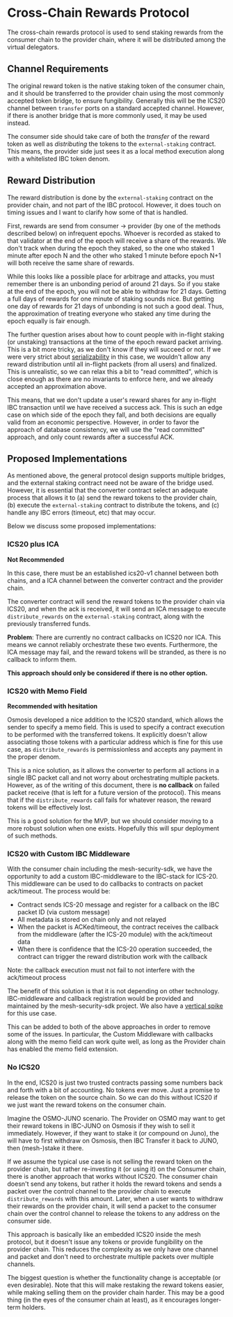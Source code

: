 # Cross-Chain Rewards Protocol

The cross-chain rewards protocol is used to send staking rewards from the consumer chain
to the provider chain, where it will be distributed among the virtual delegators.

## Channel Requirements

The original reward token is the native staking token of the consumer chain,
and it should be transferred to the provider chain using the most commonly accepted
token bridge, to ensure fungibility. Generally this will be the ICS20 channel
between `transfer` ports on a standard accepted channel. However, if there is
another bridge that is more commonly used, it may be used instead.

The consumer side should take care of both the _transfer_ of the reward token
as well as _distributing_ the tokens to the `external-staking` contract.
This means, the provider side just sees it as a local method execution
along with a whitelisted IBC token denom.

## Reward Distribution

The reward distribution is done by the `external-staking` contract on the provider chain, and not part of the
IBC protocol. However, it does touch on timing issues and I want to clarify how some of that is handled.

First, rewards are send from consumer -> provider (by one of the methods described below) on infrequent epochs.
Whoever is recorded as staked to that validator at the end of the epoch will receive a share of the rewards.
We don't track when during the epoch they staked, so the one who staked 1 minute after epoch N and the other
who staked 1 minute before epoch N+1 will both receive the same share of rewards.

While this looks like a possible place for arbitrage and attacks, you must remember there is an unbonding period of around
21 days. So if you stake at the end of the epoch, you will not be able to withdraw for 21 days. Getting a full days of rewards
for one minute of staking sounds nice. But getting one day of rewards for 21 days of unbonding is not such a good deal.
Thus, the approximation of treating everyone who staked any time during the epoch equally is fair enough.

The further question arises about how to count people with in-flight staking (or unstaking) transactions at the time of the
epoch reward packet arriving. This is a bit more tricky, as we don't know if they will succeed or not. If we were very strict
about [serializability](./Serializability.md) in this case, we wouldn't allow any reward distribution until all in-flight
packets (from all users) and finalized. This is unrealistic, so we can relax this a bit to "read committed", which is close
enough as there are no invariants to enforce here, and we already accepted an approximation above.

This means, that we don't update a user's reward shares for any in-flight IBC transaction until we have received a success ack.
This is such an edge case on which side of the epoch they fall, and both decisions are equally valid from an economic perspective.
However, in order to favor the approach of database consistency, we will use the "read committed" approach, and only count rewards
after a successful ACK.

## Proposed Implementations

As mentioned above, the general protocol design supports multiple bridges,
and the external staking contract need not be aware of the bridge used.
However, it is essential that the converter contract select an adequate process
that allows it to (a) send the reward tokens to the provider chain,
(b) execute the `external-staking` contract to distribute the tokens, and
(c) handle any IBC errors (timeout, etc) that may occur.

Below we discuss some proposed implementations:

### ICS20 plus ICA

**Not Recommended**

In this case, there must be an established ics20-v1 channel between both chains,
and a ICA channel between the converter contract and the provider chain.

The converter contract will send the reward tokens to the provider chain via ICS20,
and when the ack is received, it will send an ICA message to execute `distribute_rewards`
on the `external-staking` contract, along with the previously transferred funds.

**Problem**: There are currently no contract callbacks on ICS20 nor ICA. This means we cannot reliably
orchestrate these two events. Furthermore, the ICA message may fail, and the reward tokens will
be stranded, as there is no callback to inform them.

**This approach should only be considered if there is no other option.**

### ICS20 with Memo Field

**Recommended with hesitation**

Osmosis developed a nice addition to the ICS20 standard, which allows the sender
to specify a memo field. This is used to specify a contract execution to be performed
with the transferred tokens. It explicitly doesn't allow associating those tokens
with a particular address which is fine for this use case, as `distribute_rewards`
is permissionless and accepts any payment in the proper denom.

This is a nice solution, as it allows the converter to perform all actions in a single
IBC packet call and not worry about orchestrating multiple packets. However, as of the
writing of this document, there is **no callback** on failed packet receive
(that is left for a future version of the protocol). This means that if the `distribute_rewards`
call fails for whatever reason, the reward tokens will be effectively lost.

This is a good solution for the MVP, but we should consider moving to a more robust
solution when one exists. Hopefully this will spur deployment of such methods.

### ICS20 with Custom IBC Middleware

With the consumer chain including the mesh-security-sdk, we have the opportunity to add a custom IBC-middleware
to the IBC-stack for ICS-20. This middleware can be used to do callbacks to contracts on packet ack/timeout.
The process would be:

- Contract sends ICS-20 message and register for a callback on the IBC packet ID (via custom message)
- All metadata is stored on chain only and not relayed
- When the packet is ACKed/timeout, the contract receives the callback from the middleware (after the ICS-20 module) with the ack/timeout data
- When there is confidence that the ICS-20 operation succeeded, the contract can trigger the reward distribution work with the callback

Note: the callback execution must not fail to not interfere with the ack/timeout process

The benefit of this solution is that it is not depending on other technology. IBC-middleware and callback registration would
be provided and maintained by the mesh-security-sdk project.
We also have a [vertical spike](https://github.com/CosmWasm/wasmd/pull/1368) for this use case.

This can be added to both of the above approaches in order to remove some of the issues.
In particular, the Custom Middleware with callbacks along with the memo field can work quite well, as long as
the Provider chain has enabled the memo field extension.

### No ICS20

In the end, ICS20 is just two trusted contracts passing some numbers back and forth with a bit of accounting.
No tokens ever move. Just a promise to release the token on the source chain. So we can do this without ICS20
if we just want the reward tokens on the consumer chain.

Imagine the OSMO-JUNO scenario. The Provider on OSMO may want to get their reward tokens in IBC-JUNO on Osmosis if they wish
to sell it immediately. However, if they want to stake it (or compound on Juno), the will have to first withdraw on Osmosis,
then IBC Transfer it back to JUNO, then (mesh-)stake it there.

If we assume the typical use case is not selling the reward token on the provider chain, but rather re-investing it (or using it)
on the Consumer chain, there is another approach that works without ICS20. The consumer chain doesn't send any tokens, but
rather it holds the reward tokens and sends a packet over the control channel to the provider chain to execute
`distribute_rewards` with this amount. Later, when a user wants to withdraw their rewards on the provider chain,
it will send a packet to the consumer chain over the control channel to release the tokens to any address on the consumer side.

This approach is basically like an embedded ICS20 inside the mesh protocol, but it doesn't issue any tokens or provide fungibility
on the provider chain. This reduces the complexity as we only have one channel and packet and don't need to orchestrate multiple
packets over multiple channels.

The biggest question is whether the functionality change is acceptable (or even desirable). Note that this will make restaking the
reward tokens easier, while making selling them on the provider chain harder. This may be a good thing (in the eyes of the
consumer chain at least), as it encourages longer-term holders.

